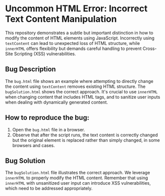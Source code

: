 # Uncommon HTML Error: Incorrect Text Content Manipulation

This repository demonstrates a subtle but important distinction in how to modify the content of HTML elements using JavaScript.  Incorrectly using `textContent` can lead to unexpected loss of HTML structure, while `innerHTML` offers flexibility but demands careful handling to prevent Cross-Site Scripting (XSS) vulnerabilities.

## Bug Description
The `bug.html` file shows an example where attempting to directly change the content using `textContent` removes existing HTML structure. The `bugSolution.html` shows the correct approach.  It's crucial to use `innerHTML` when changing content that includes HTML tags, and to sanitize user inputs when dealing with dynamically generated content.

## How to reproduce the bug:
1. Open the `bug.html` file in a browser.
2. Observe that after the script runs, the text content is correctly changed but the original element is replaced rather than simply changed, in some browsers and cases.

## Bug Solution
The `bugSolution.html` file illustrates the correct approach. We leverage `innerHTML` to properly modify the HTML content. Remember that using `innerHTML` with unsanitized user input can introduce XSS vulnerabilities, which need to be addressed appropriately.